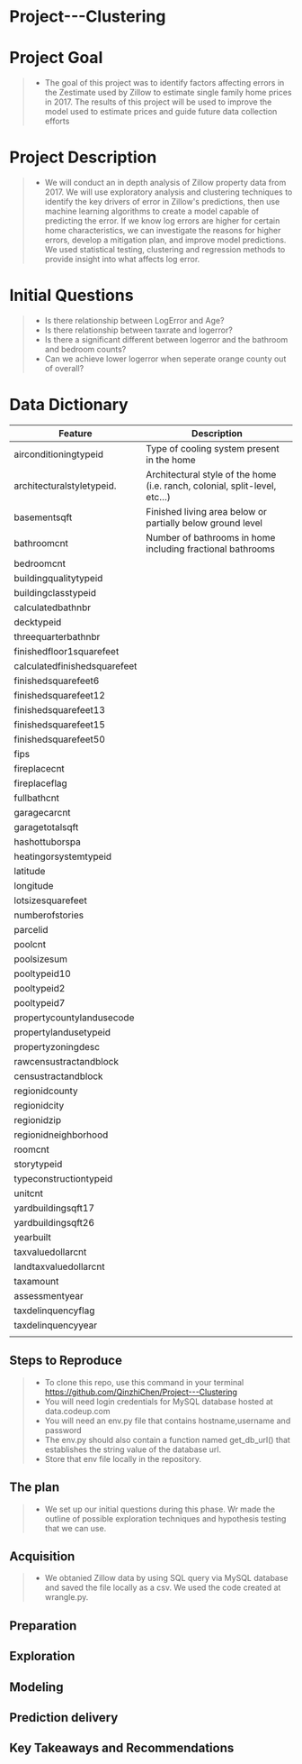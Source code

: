 # Project---Clustering

# Project Goal
> - The goal of this project was to identify factors affecting errors in the Zestimate used by Zillow to estimate single family home prices in 2017. The results of this project will be used to improve the model used to estimate prices and guide future data collection efforts


# Project Description
> - We will conduct an in depth analysis of Zillow property data from 2017. We will use exploratory analysis and clustering techniques to identify the key drivers of error in Zillow's predictions, then use machine learning algorithms to create a model capable of predicting the error. If we know log errors are higher for certain home characteristics, we can investigate the reasons for higher errors, develop a mitigation plan, and improve model predictions. We used statistical testing, clustering and regression methods to provide insight into what affects log error.


# Initial Questions
> - Is there relationship between LogError and Age?
> - Is there relationship between taxrate and logerror?
> - Is there a significant different between logerror and the bathroom and bedroom counts?
> - Can we achieve lower logerror when seperate orange county out of overall?


# Data Dictionary

|Feature                               |	Description                              
|--------------------------------------|-------------------------------------------------------|
|airconditioningtypeid                | Type of cooling system present in the home            |
|architecturalstyletypeid.            |  Architectural style of the home (i.e. ranch, colonial, split-level, etc…)|
|basementsqft| Finished living area below or partially below ground level|
|bathroomcnt| Number of bathrooms in home including fractional bathrooms|
|bedroomcnt||
|buildingqualitytypeid|
|buildingclasstypeid |
|calculatedbathnbr|
|decktypeid|
|threequarterbathnbr|
|finishedfloor1squarefeet|
|calculatedfinishedsquarefeet|
|finishedsquarefeet6|
|finishedsquarefeet12|
|finishedsquarefeet13|
|finishedsquarefeet15|
|finishedsquarefeet50|
|fips|
|fireplacecnt|
|fireplaceflag|
|fullbathcnt|
|garagecarcnt|
|garagetotalsqft|
|hashottuborspa|
|heatingorsystemtypeid|
|latitude|
|longitude|
|lotsizesquarefeet|
|numberofstories|
|parcelid|
|poolcnt|
|poolsizesum|
|pooltypeid10|
|pooltypeid2|
|pooltypeid7|
|propertycountylandusecode|
|propertylandusetypeid|
|propertyzoningdesc|
|rawcensustractandblock|
|censustractandblock|
|regionidcounty|
|regionidcity|
|regionidzip|
|regionidneighborhood|
|roomcnt|
|storytypeid|
|typeconstructiontypeid|
|unitcnt|
|yardbuildingsqft17|
|yardbuildingsqft26|
|yearbuilt|
|taxvaluedollarcnt|
|landtaxvaluedollarcnt|
|taxamount|
|assessmentyear|
|taxdelinquencyflag|
|taxdelinquencyyear|
                                                                 |








## Steps to Reproduce

> -  To clone this repo, use this command in your terminal https://github.com/QinzhiChen/Project---Clustering
> -  You will need login credentials for MySQL database hosted at data.codeup.com
> -  You will need an env.py file that contains hostname,username and password
> -  The env.py should also contain a function named get_db_url() that establishes the string value of the database url.
> -  Store that env file locally in the repository.


## The plan

> - We set up our initial questions during this phase. Wr made the outline of possible exploration techniques and hypothesis testing that we can use.

##  Acquisition

> - We obtanied Zillow data by using SQL query via MySQL database and saved the file locally as a csv. We used the code created at wrangle.py.

## Preparation

##  Exploration

##  Modeling

## Prediction delivery

## Key Takeaways and Recommendations







